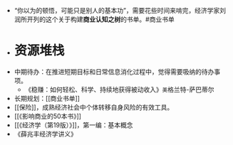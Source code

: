 - “你以为的顿悟，可能只是别人的基本功”，需要花些时间来啃完，经济学家刘润所开列的这个关于构建**商业认知之树**的书单。#商业书单
- # 资源堆栈
- 中期待办：在推进短期目标和日常信息消化过程中，觉得需要吸纳的待办事项。
	- 《稳赚：如何轻松、科学、持续地获得被动收入》`美`格兰特-萨巴蒂尔
- 长期规划：[[商业书单]]
- [[保险]]，成熟经济社会中个体转移自身风险的有效工具。
- [[《影响商业的50本书》]]
- [[《经济学（第19版）》]]，第一编：基本概念
- 《薛兆丰经济学讲义》